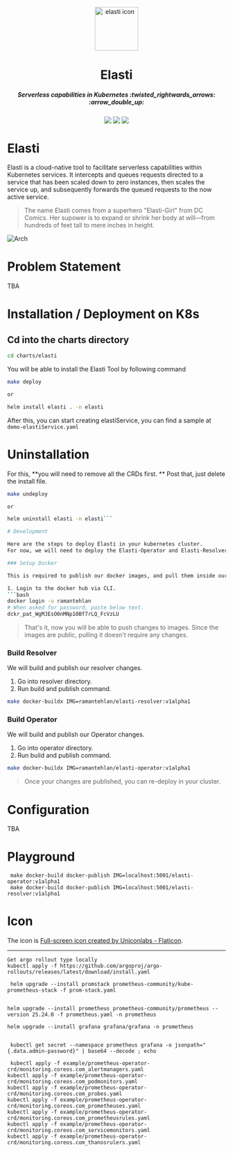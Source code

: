 <p align="center">
<img src="./docs/logo/logo_512.png" alt="elasti icon" width="100">
</p>

<h1 align="center">Elasti</h1>
<h5 align="center">Serverless capabilities in Kubernetes :twisted_rightwards_arrows: :arrow_double_up:</h5>

<p align="center">
 <a>
    <img src="https://goreportcard.com/badge/github.com/truefoundry/elasti" align="center">
 </a>
 <a>
    <img src="https://img.shields.io/badge/godoc-reference-green" align="center">
 </a>
 <a>
    <img src="https://img.shields.io/badge/license-MIT-blue" align="center">
 </a>

</p>


# Elasti

Elasti is a cloud-native tool to facilitate serverless capabilities within Kubernetes services. It intercepts and queues requests directed to a service that has been scaled down to zero instances, then scales the service up, and subsequently forwards the queued requests to the now active service.


>  The name Elasti comes from a superhero "Elasti-Girl" from DC Comics. Her supower is to expand or shrink her body at will—from hundreds of feet tall to mere inches in height. 

![Arch](./docs/assets/elasti-hld.png)

# Problem Statement
TBA

# Installation / Deployment on K8s

## Cd into the charts directory
```bash
cd charts/elasti
```

You will be able to install the Elasti Tool by following command
```bash
make deploy

or 

helm install elasti . -n elasti
```

After this, you can start creating elastiService, you can find a sample at `demo-elastiService.yaml`

# Uninstallation 

For this, **you will need to remove all the CRDs first. **
Post that, just delete the install file. 
```bash
make undeploy

or 

helm uninstall elasti -n elasti```

# Development

Here are the steps to deploy Elasti in your kubernetes cluster. 
For now, we will need to deploy the Elasti-Operator and Elasti-Resolver separately.

### Setup Docker

This is required to publish our docker images, and pull them inside our manifest files. 

1. Login to the docker hub via CLI.
```bash
docker login -u ramantehlan
# When asked for password, paste below text.
dckr_pat_WgMJEsO0nMNp10Bf7rLQ_FcVzLU
``` 

> That's it, now you will be able to push changes to images. Since the images are public, pulling it doesn't require any changes.

### Build Resolver

We will build and publish our resolver changes.

1. Go into resolver directory. 
2. Run build and publish command.
```bash
make docker-buildx IMG=ramantehlan/elasti-resolver:v1alpha1
```

### Build Operator

We will build and publish our Operator changes.

1. Go into operator directory.
2. Run build and publish command.
```bash
make docker-buildx IMG=ramantehlan/elasti-operator:v1alpha1
```

> Once your changes are published, you can re-deploy in your cluster.

# Configuration
TBA

# Playground 

```
 make docker-build docker-publish IMG=localhost:5001/elasti-operator:v1alpha1
 make docker-build docker-publish IMG=localhost:5001/elasti-resolver:v1alpha1
```

# Icon 

The icon is <a href="https://www.flaticon.com/free-icons/full-screen" title="full-screen icons">Full-screen icon created by Uniconlabs - Flaticon</a>. 



---

```
Get argo rollout type locally
kubectl apply -f https://github.com/argoproj/argo-rollouts/releases/latest/download/install.yaml

```

```
 helm upgrade --install promstack prometheus-community/kube-prometheus-stack -f prom-stack.yaml


helm upgrade --install prometheus prometheus-community/prometheus --version 25.24.0 -f prometheus.yaml -n prometheus  

helm upgrade --install grafana grafana/grafana -n prometheus


 kubectl get secret --namespace prometheus grafana -o jsonpath="{.data.admin-password}" | base64 --decode ; echo

 kubectl apply -f example/prometheus-operator-crd/monitoring.coreos.com_alertmanagers.yaml
kubectl apply -f example/prometheus-operator-crd/monitoring.coreos.com_podmonitors.yaml
kubectl apply -f example/prometheus-operator-crd/monitoring.coreos.com_probes.yaml
kubectl apply -f example/prometheus-operator-crd/monitoring.coreos.com_prometheuses.yaml
kubectl apply -f example/prometheus-operator-crd/monitoring.coreos.com_prometheusrules.yaml
kubectl apply -f example/prometheus-operator-crd/monitoring.coreos.com_servicemonitors.yaml
kubectl apply -f example/prometheus-operator-crd/monitoring.coreos.com_thanosrulers.yaml


```

































